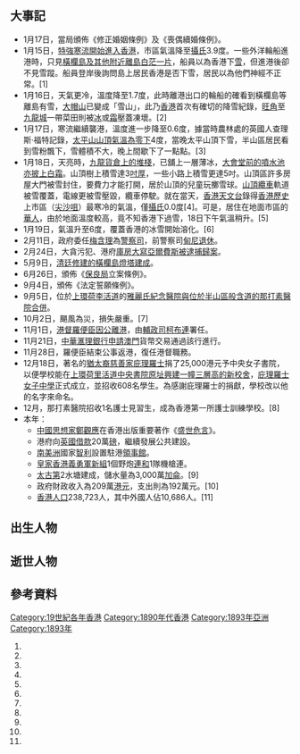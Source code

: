 ## 大事記

  - 1月17日，當局頒佈《修正婚姻條例》及《喪偶續婚條例》。
  - 1月15日，[特強寒流開始進入香港](../Page/1893年1月東亞寒潮.md "wikilink")，市區氣溫降至[攝氏](https://zh.wikipedia.org/wiki/攝氏 "wikilink")3.9度。一些外洋輪船進港時，只見[橫欄島及其他附近離島白茫一片](https://zh.wikipedia.org/wiki/橫欄島 "wikilink")，船員以為香港下[雪](../Page/雪.md "wikilink")，但進港後卻不見雪蹤。船員登岸後詢問島上居民香港是否下雪，居民以為他們神經不正常。\[1\]
  - 1月16日，天氣更冷，溫度降至1.7度，此時離港出口的輪船的確看到橫欄島等離島有雪，[大帽山](../Page/大帽山.md "wikilink")已變成「雪山」，此乃[香港](../Page/香港.md "wikilink")首次有確切的降雪紀錄，[旺角](../Page/旺角.md "wikilink")至[九龍城](../Page/九龍城.md "wikilink")一帶菜田則被[冰](../Page/冰.md "wikilink")或[霜](../Page/霜.md "wikilink")壓蓋凍壞。\[2\]
  - 1月17日，寒流繼續襲港，溫度進一步降至0.6度，據當時農林處的英國人查理斯·福特記錄，[太平山山頂氣溫為零下](../Page/太平山_\(香港\).md "wikilink")4度，當晚太平山頂下雪，半山區居民看到雪粉飄下，雪體積不大，晚上間歇下了一點點。\[3\]
  - 1月18日，天亮時，[九龍貨倉上的堆棧](https://zh.wikipedia.org/wiki/九龍貨倉 "wikilink")，已舖上一層薄冰，[大會堂前的噴水池亦披上白霜](../Page/舊香港大會堂.md "wikilink")。山頂樹上積雪達3[吋厚](https://zh.wikipedia.org/wiki/吋 "wikilink")，一些小路上積雪更達5吋。山頂區許多房屋大門被雪封住，要費力才能打開，居於山頂的兒童玩擲雪球。[山頂纜車](../Page/山頂纜車.md "wikilink")軌道被雪覆蓋，電線更被雪壓毀，纜車停駛。就在當天，[香港天文台](../Page/香港天文台.md "wikilink")錄得[香港歷史](../Page/香港歷史.md "wikilink")上市區（[尖沙咀](../Page/尖沙咀.md "wikilink")）最寒冷的氣溫，僅[攝氏](https://zh.wikipedia.org/wiki/攝氏 "wikilink")0.0度\[4\]。可是，居住在地面市區的[華人](https://zh.wikipedia.org/wiki/華人 "wikilink")，由於地面溫度較高，竟不知香港下過雪，18日下午氣溫稍升。\[5\]
  - 1月19日，氣溫升至6度，覆蓋香港的冰雪開始溶化。\[6\]
  - 2月11日，政府委任[梅含理](../Page/梅含理.md "wikilink")為[警察司](https://zh.wikipedia.org/wiki/警察司 "wikilink")，前警察司[甸尼退休](https://zh.wikipedia.org/wiki/甸尼_\(香港\) "wikilink")。
  - 2月24日，大貪污犯、港府[庫房大寫](https://zh.wikipedia.org/wiki/庫房 "wikilink")[亞爾費斯被逮捕歸案](https://zh.wikipedia.org/wiki/亞爾費斯 "wikilink")。
  - 5月9日，[清廷修建的](https://zh.wikipedia.org/wiki/清廷 "wikilink")[橫欄島燈塔建成](https://zh.wikipedia.org/wiki/橫欄島 "wikilink")。
  - 6月26日，頒佈《[保良局](../Page/保良局.md "wikilink")立案條例》。
  - 9月4日，頒佈《法定誓願條例》。
  - 9月5日，位於[上環](../Page/上環.md "wikilink")[荷李活道](../Page/荷李活道.md "wikilink")的[雅麗氏紀念醫院與位於](https://zh.wikipedia.org/wiki/雅麗氏何妙齡那打素醫院#歷史 "wikilink")[半山區](../Page/半山區.md "wikilink")[般含道的那打素醫院合併](https://zh.wikipedia.org/wiki/般含道 "wikilink")。
  - 10月2日，颶風為災，損失嚴重。\[7\]
  - 11月1日，[港督](https://zh.wikipedia.org/wiki/港督 "wikilink")[羅便臣因公離港](https://zh.wikipedia.org/wiki/羅便臣 "wikilink")，由[輔政司](https://zh.wikipedia.org/wiki/輔政司 "wikilink")[柯布連](../Page/柯布連.md "wikilink")署任。
  - 11月21日，[中華滙理銀行申請](https://zh.wikipedia.org/wiki/中華滙理銀行 "wikilink")[澳門](../Page/澳門.md "wikilink")貨幣交易通過該行進行。
  - 11月28日，羅便臣結束公事返港，復任港督職務。
  - 12月18日，著名的[猶太裔慈善家](https://zh.wikipedia.org/wiki/猶太裔 "wikilink")[庇理羅士](../Page/庇理羅士.md "wikilink")捐了25,000港元予中央女子書院，以便學校能在[上環](../Page/上環.md "wikilink")[荷里活道](https://zh.wikipedia.org/wiki/荷里活道 "wikilink")[中央書院原址興建一幢三層高的新校舍](../Page/皇仁書院.md "wikilink")，[庇理羅士女子中學](../Page/庇理羅士女子中學.md "wikilink")正式成立，並招收608名學生。為感謝庇理羅士的捐獻，學校改以他的名字來命名。
  - 12月，那打素醫院招收1名護士見習生，成為香港第一所護士訓練學校。\[8\]
  - 本年：
      - [中國](../Page/中國.md "wikilink")[思想家](https://zh.wikipedia.org/wiki/思想家 "wikilink")[鄭觀應](../Page/鄭觀應.md "wikilink")在香港出版重要著作《[盛世危言](../Page/盛世危言.md "wikilink")》。
      - 港府向[英國借款](https://zh.wikipedia.org/wiki/英國 "wikilink")20萬[磅](../Page/磅.md "wikilink")，繼續發展公共建設。
      - [南美洲](../Page/南美洲.md "wikilink")國家[智利](../Page/智利.md "wikilink")設置駐港[領事館](https://zh.wikipedia.org/wiki/領事館 "wikilink")。
      - [皇家香港義勇軍新組](https://zh.wikipedia.org/wiki/皇家香港義勇軍 "wikilink")1個野炮[連和](https://zh.wikipedia.org/wiki/連 "wikilink")1隊機槍連。
      - [太古第](../Page/鰂魚涌.md "wikilink")2水塘建成，儲水量為3,000萬[加侖](https://zh.wikipedia.org/wiki/加侖 "wikilink")。\[9\]
      - 政府財政收入為209萬[港元](../Page/港元.md "wikilink")，支出則為192萬元。\[10\]
      - [香港人口](https://zh.wikipedia.org/wiki/香港人口 "wikilink")238,723人，其中外國人佔10,686人。\[11\]

## 出生人物

## 逝世人物

## 參考資料

[Category:19世紀各年香港](https://zh.wikipedia.org/wiki/Category:19世紀各年香港 "wikilink") [Category:1890年代香港](https://zh.wikipedia.org/wiki/Category:1890年代香港 "wikilink") [Category:1893年亞洲](https://zh.wikipedia.org/wiki/Category:1893年亞洲 "wikilink") [Category:1893年](https://zh.wikipedia.org/wiki/Category:1893年 "wikilink")

1.

2.
3.
4.

5.
6.
7.
8.
9.
10.
11.